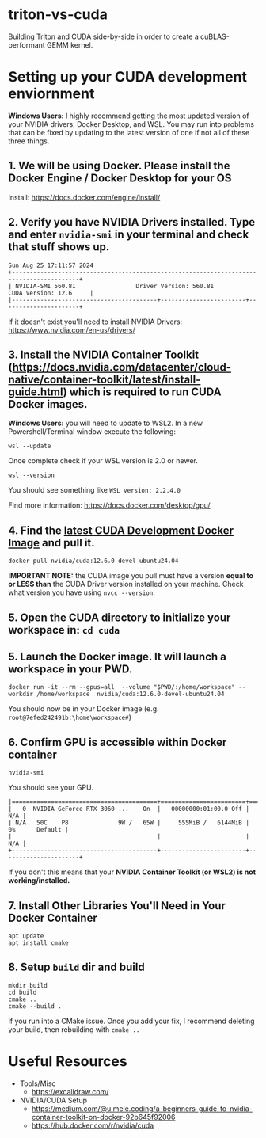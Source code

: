 # triton-vs-cuda
Building Triton and CUDA side-by-side in order to create a cuBLAS-performant GEMM kernel.

# Setting up your CUDA development enviornment

**Windows Users:** I highly recommend getting the most updated version of your NVIDIA drivers, Docker Desktop, and WSL. You may run into problems that can be fixed by updating to the latest version of one if not all of these three things.

## 1. We will be using Docker. Please install the Docker Engine / Docker Desktop for your OS 
Install: https://docs.docker.com/engine/install/

## 2. Verify you have NVIDIA Drivers installed. Type and enter `nvidia-smi` in your terminal and check that stuff shows up.
```
Sun Aug 25 17:11:57 2024
+-----------------------------------------------------------------------------------------+
| NVIDIA-SMI 560.81                 Driver Version: 560.81         CUDA Version: 12.6     |
|-----------------------------------------+------------------------+----------------------+
```
If it doesn't exist you'll need to install NVIDIA Drivers: https://www.nvidia.com/en-us/drivers/

## 3. Install the NVIDIA Container Toolkit (https://docs.nvidia.com/datacenter/cloud-native/container-toolkit/latest/install-guide.html) which is required to run CUDA Docker images.

**Windows Users:** you will need to update to WSL2. In a new Powershell/Terminal window execute the following:
```
wsl --update
```
Once complete check if your WSL version is 2.0 or newer.
```
wsl --version
```
You should see something like `WSL version: 2.2.4.0`

Find more information: https://docs.docker.com/desktop/gpu/

## 4. Find the [latest CUDA Development Docker Image](https://hub.docker.com/r/nvidia/cuda) and pull it.
```ssh
docker pull nvidia/cuda:12.6.0-devel-ubuntu24.04
```
**IMPORTANT NOTE:** the CUDA image you pull must have a version **equal to or LESS than** the CUDA Driver version installed on your machine. Check what version you have using `nvcc --version`.

## 5. Open the CUDA directory to initialize your workspace in: `cd cuda`

## 5. Launch the Docker image. It will launch a workspace in your PWD.
```
docker run -it --rm --gpus=all  --volume "$PWD/:/home/workspace" --workdir /home/workspace  nvidia/cuda:12.6.0-devel-ubuntu24.04
```

You should now be in your Docker image (e.g. `root@7efed242491b:\home\workspace#`)

## 6. Confirm GPU is accessible within Docker container
```
nvidia-smi
```

You should see your GPU.
```
|=========================================+========================+======================|
|   0  NVIDIA GeForce RTX 3060 ...    On  |   00000000:01:00.0 Off |                  N/A |
| N/A   50C    P8              9W /   65W |     555MiB /   6144MiB |      0%      Default |
|                                         |                        |                  N/A |
+-----------------------------------------+------------------------+----------------------+
```
If you don't this means that your **NVIDIA Container Toolkit (or WSL2) is not working/installed.**

## 7. Install Other Libraries You'll Need in Your Docker Container
```
apt update
apt install cmake
```

## 8. Setup `build` dir and build
```
mkdir build
cd build
cmake ..
cmake --build .
```

If you run into a CMake issue. Once you add your fix, I recommend deleting your build, then rebuilding with `cmake ..`

# Useful Resources
- Tools/Misc
    - https://excalidraw.com/
- NVIDIA/CUDA Setup
    - https://medium.com/@u.mele.coding/a-beginners-guide-to-nvidia-container-toolkit-on-docker-92b645f92006
    - https://hub.docker.com/r/nvidia/cuda

